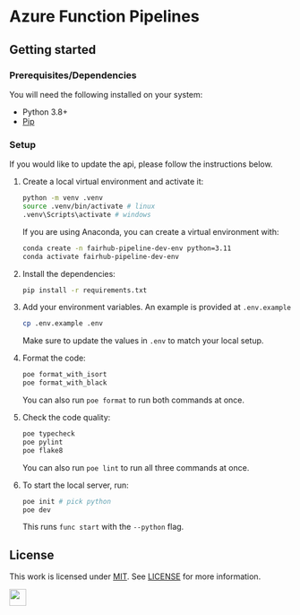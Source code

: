 # Azure Function Pipelines

## Getting started

### Prerequisites/Dependencies

You will need the following installed on your system:

- Python 3.8+
- [Pip](https://pip.pypa.io/en/stable/)

### Setup

If you would like to update the api, please follow the instructions below.

1. Create a local virtual environment and activate it:

   ```bash
   python -m venv .venv
   source .venv/bin/activate # linux
   .venv\Scripts\activate # windows
   ```

   If you are using Anaconda, you can create a virtual environment with:

   ```bash
   conda create -n fairhub-pipeline-dev-env python=3.11
   conda activate fairhub-pipeline-dev-env
   ```

2. Install the dependencies:

   ```bash
   pip install -r requirements.txt
   ```

3. Add your environment variables. An example is provided at `.env.example`

   ```bash
   cp .env.example .env
   ```

   Make sure to update the values in `.env` to match your local setup.

4. Format the code:

   ```bash
   poe format_with_isort
   poe format_with_black
   ```

   You can also run `poe format` to run both commands at once.

5. Check the code quality:

   ```bash
   poe typecheck
   poe pylint
   poe flake8
   ```

   You can also run `poe lint` to run all three commands at once.

6. To start the local server, run:

   ```bash
   poe init # pick python
   poe dev
   ```

   This runs `func start` with the `--python` flag.

## License

This work is licensed under
[MIT](https://opensource.org/licenses/mit). See [LICENSE](https://github.com/AI-READI/pipeline/blob/main/LICENSE) for more information.

<a href="https://aireadi.org" >
  <img src="https://www.channelfutures.com/files/2017/04/3_0.png" height="30" />
</a>
